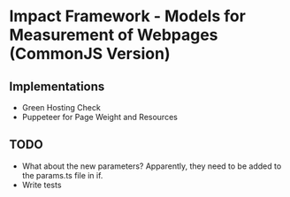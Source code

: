 # Impact Framework - Models for Measurement of Webpages (CommonJS Version)

## Implementations

- Green Hosting Check
- Puppeteer for Page Weight and Resources

## TODO

- What about the new parameters? Apparently, they need to be added to the params.ts file in if.
- Write tests
